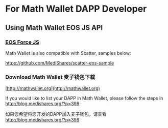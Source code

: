 # For Math Wallet DAPP Developer

## Using Math Wallet EOS JS API

### [EOS Force JS](https://github.com/MediShares/mds-eosjs/blob/master/eosforce/README.md)

Math Wallet is also compatible with Scatter, samples below:

https://github.com/MediShares/scatter-eos-sample

### Download Math Wallet 麦子钱包下载

[http://mathwallet.org](http://mathwallet.org)

If you would like to list your DAPP in Math Wallet, please follow the steps in http://blog.medishares.org/?p=398

如果您希望将您开发的DAPP加入麦子钱包，请查看 http://blog.medishares.org/?p=398
